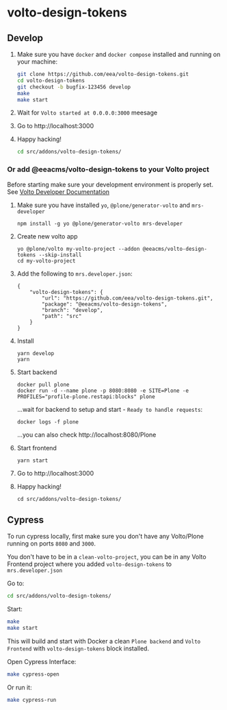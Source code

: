 # volto-design-tokens

## Develop

1. Make sure you have `docker` and `docker compose` installed and running on your machine:

    ```Bash
    git clone https://github.com/eea/volto-design-tokens.git
    cd volto-design-tokens
    git checkout -b bugfix-123456 develop
    make
    make start
    ```

1. Wait for `Volto started at 0.0.0.0:3000` meesage

1. Go to http://localhost:3000

1.  Happy hacking!

    ```Bash
    cd src/addons/volto-design-tokens/
    ```

### Or add @eeacms/volto-design-tokens to your Volto project

Before starting make sure your development environment is properly set. See [Volto Developer Documentation](https://docs.voltocms.com/getting-started/install/)

1.  Make sure you have installed `yo`, `@plone/generator-volto` and `mrs-developer`

        npm install -g yo @plone/generator-volto mrs-developer

1.  Create new volto app

        yo @plone/volto my-volto-project --addon @eeacms/volto-design-tokens --skip-install
        cd my-volto-project

1.  Add the following to `mrs.developer.json`:

        {
            "volto-design-tokens": {
                "url": "https://github.com/eea/volto-design-tokens.git",
                "package": "@eeacms/volto-design-tokens",
                "branch": "develop",
                "path": "src"
            }
        }

1.  Install

        yarn develop
        yarn

1.  Start backend

        docker pull plone
        docker run -d --name plone -p 8080:8080 -e SITE=Plone -e PROFILES="profile-plone.restapi:blocks" plone

    ...wait for backend to setup and start - `Ready to handle requests`:

        docker logs -f plone

    ...you can also check http://localhost:8080/Plone

1.  Start frontend

        yarn start

1.  Go to http://localhost:3000

1.  Happy hacking!

        cd src/addons/volto-design-tokens/

## Cypress

To run cypress locally, first make sure you don't have any Volto/Plone running on ports `8080` and `3000`.

You don't have to be in a `clean-volto-project`, you can be in any Volto Frontend
project where you added `volto-design-tokens` to `mrs.developer.json`

Go to:

  ```BASH
  cd src/addons/volto-design-tokens/
  ```

Start:

  ```Bash
  make
  make start
  ```

This will build and start with Docker a clean `Plone backend` and `Volto Frontend` with `volto-design-tokens` block installed.

Open Cypress Interface:

  ```Bash
  make cypress-open
  ```

Or run it:

  ```Bash
  make cypress-run
  ```
